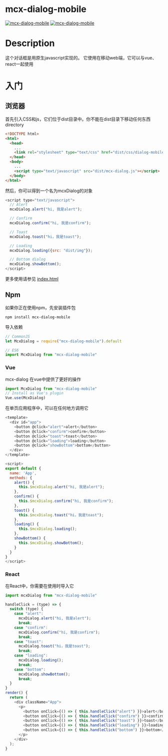 # mcx-dialog-mobile

<p>
  <a href="https://github.com/code-mcx/mcx-dialog-mobile"><img src="https://img.shields.io/badge/language-javascript-green.svg" alt="mcx-dialog-mobile"></a>
  <a href="https://github.com/code-mcx/mcx-dialog-mobile"><img src="https://img.shields.io/badge/npm-v0.1.1-blue.svg" alt="mcx-dialog-mobile"></a>
</p>

# Description

这个对话框是用原生javascript实现的。 它使用在移动web端，它可以与vue、react一起使用

# 入门

## 浏览器

首先引入CSS和js，它们位于dist目录中。你不能在dist目录下移动任何东西directory

```html
<!DOCTYPE html>
<html>
  <head>
    ...
    <link rel="stylesheet" type="text/css" href="dist/css/dialog-mobile.css"/>
  </head>
  <body>
    ...
    <script type="text/javascript" src="dist/mcx-dialog.js"></script>
  </body>
</html>
```

然后，你可以得到一个名为mcxDialog的对象

```javascript
<script type="text/javascript">
  // Alert
  mcxDialog.alert("hi, 我是alert");

  // Confirm
  mcxDialog.confirm("hi, 我是confirm");

  // Toast
  mcxDialog.toast("hi，我是toast");

  // Loading
  mcxDialog.loading({src: "dist/img"});

  // Bottom dialog
  mcxDialog.showBottom();
</script>
```
更多使用请参见 [index.html](https://github.com/code-mcx/mcx-dialog-mobile/blob/master/index.html)

## Npm

如果你正在使用npm，先安装插件包

```
npm install mcx-dialog-mobile
```

导入依赖

```javascript
// CommonJS
let McxDialog = require("mcx-dialog-mobile").default

// ES6
import McxDialog from "mcx-dialog-mobile"
```

### Vue

mcx-dialog 在vue中提供了更好的操作

```javascript
import McxDialog from "mcx-dialog-mobile"
// Install as Vue's plugin
Vue.use(McxDialog)
```

在单页应用程序中，可以在任何地方调用它

```javascript
<template>
  <div id="app">
    <button @click="alert">alert</button>
    <button @click="confirm">confirm</button>
    <button @click="toast">toast</button>
    <button @click="loading">loading</button>
    <button @click="showBottom">bottom</button>
  </div>
</template>

<script>
export default {
  name: 'App',
  methods: {
    alert() {
      this.$mcxDialog.alert("hi, 我是alert");
    },
    confirm() {
      this.$mcxDialog.confirm("hi, 我是confirm");
    },
    toast() {
      this.$mcxDialog.toast("hi，我是toast");
    },
    loading() {
      this.$mcxDialog.loading();
    },
    showBottom() {
      this.$mcxDialog.showBottom();
    }
  }
}
</script>
```
### React

在React中，你需要在使用时导入它

```javascript
import mcxDialog from "mcx-dialog-mobile"
```

```javascript
handleClick = (type) => {
  switch (type) {
    case "alert":
      mcxDialog.alert("hi, 我是alert");
      break;
    case "confirm":
      mcxDialog.confirm("hi, 我是confirm");
      break;
    case "toast":
      mcxDialog.toast("hi，我是toast");
      break;
    case "loading":
      mcxDialog.loading();
      break;
    case "bottom":
      mcxDialog.showBottom();
      break;
  }
}
render() {
  return (
    <div className="App">
      <p>
        <button onClick={() => { this.handleClick("alert") }}>alert</button>
        <button onClick={() => { this.handleClick("confirm") }}>confirm</button>
        <button onClick={() => { this.handleClick("toast") }}>toast</button>
        <button onClick={() => { this.handleClick("loading") }}>loading</button>
        <button onClick={() => { this.handleClick("bottom") }}>bottom</button>
      </p>
    </div>
  );
}
```
